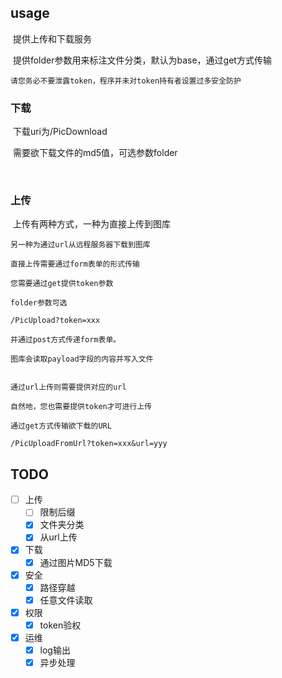 ## usage

​	提供上传和下载服务

​	提供folder参数用来标注文件分类，默认为base，通过get方式传输

    请您务必不要泄露token，程序并未对token持有者设置过多安全防护


### 下载

​	下载uri为/PicDownload

​	需要欲下载文件的md5值，可选参数folder

​	

### 上传

​	上传有两种方式，一种为直接上传到图库

    另一种为通过url从远程服务器下载到图库
    
    直接上传需要通过form表单的形式传输
    
    您需要通过get提供token参数
    
    folder参数可选
    
    /PicUpload?token=xxx
    
    并通过post方式传递form表单。
    
    图库会读取payload字段的内容并写入文件
    

    通过url上传则需要提供对应的url
    
    自然地，您也需要提供token才可进行上传
    
    通过get方式传输欲下载的URL
    
    /PicUploadFromUrl?token=xxx&url=yyy
    


## TODO

- [ ] 上传
    - [ ] 限制后缀
    - [x] 文件夹分类
    - [x] 从url上传

- [x] 下载
    - [x] 通过图片MD5下载
  
- [x] 安全
    - [x] 路径穿越
    - [x] 任意文件读取

- [x] 权限
    - [x] token验权

- [x] 运维
    - [x] log输出
    - [x] 异步处理 
